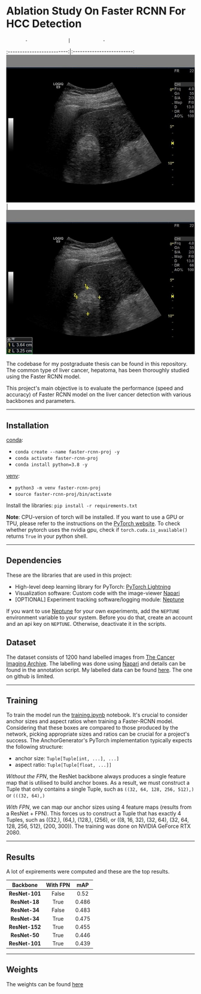 # Ablation Study On Faster RCNN For HCC Detection

           -               |            - 
:-------------------------:|:-------------------------:
![images/Picture1](images/Picture1.jpg)  |  ![images/Picture2](images/Picture2.jpg)


The codebase for my postgraduate thesis can be found in this repository. The common type of liver cancer, hepatoma, has been thoroughly studied using the Faster RCNN model.

This project's main objective is to evaluate the performance (speed and accuracy) of Faster RCNN model on the liver cancer detection with various backbones and parameters.

---

## Installation

[conda](https://docs.conda.io/en/latest/miniconda.html):
- `conda create --name faster-rcnn-proj -y`
- `conda activate faster-rcnn-proj`
- `conda install python=3.8 -y`
        
[venv](https://docs.python.org/3/library/venv.html):
- `python3 -m venv faster-rcnn-proj`
- `source faster-rcnn-proj/bin/activate`



Install the libraries:
   `pip install -r requirements.txt`

**Note**: CPU-version of torch will be installed. If you want to use a GPU or TPU, please refer to the instructions
on the [PyTorch website](https://pytorch.org/). To check whether pytorch uses the nvidia gpu, check
if `torch.cuda.is_available()` returns `True` in your python shell.
   

---


## Dependencies

These are the libraries that are used in this project:

- High-level deep learning library for PyTorch: [PyTorch Lightning](https://www.pytorchlightning.ai/)
- Visualization software: Custom code with the image-viewer [Napari](https://napari.org/)
- [OPTIONAL] Experiment tracking software/logging module: [Neptune](https://neptune.ai/)

If you want to use [Neptune](https://neptune.ai/) for your own experiments, add the `NEPTUNE` environment variable to
your system. Before you do that, create an account and an api key on `NEPTUNE`. Otherwise, deactivate it in the scripts. 

## Dataset

The dataset consists of 1200 hand labelled images from [The Cancer Imaging Archive](https://wiki.cancerimagingarchive.net/pages/viewpage.action?pageId=61080617#61080617bcab02c187174a288dbcbf95d26179e8). The labelling was done using [Napari](https://napari.org/) and details can be found in the annotation script. My labelled data can be found [here](https://drive.google.com/drive/folders/1d7WuqRQSmFah4tBh8Eo2eG-6v3nVvC8K?usp=sharing). The one on github is limited.

---


## Training
To train the model run the [training.ipynb](https://github.com/Ben74x/Ablation-Study-on-F-RCNN-for-HCC-Detection/blob/main/training.ipynb) notebook. It's crucial to consider anchor sizes and aspect ratios when training a Faster-RCNN model. Considering that these boxes are compared to those produced by the network, picking appropriate sizes and ratios can be crucial for a project's success. The AnchorGenerator's PyTorch implementation typically expects the following structure:
- anchor size: `Tuple[Tuple[int, ...], ...]`
- aspect ratio: `Tuple[Tuple[float, ...]]`

*Without the FPN*, the ResNet backbone always produces a single feature map that is utilised to build anchor boxes. As a result, we must construct a Tuple that only contains a single Tuple, such as `((32, 64, 128, 256, 512),)` or `(((32, 64),)`

*With FPN*, we can map our anchor sizes using 4 feature maps (results from a ResNet + FPN). This forces us to construct a Tuple that has exactly 4 Tuples, such as ((32,), (64,), (128,), (256), or ((8, 16, 32), (32, 64), (32, 64, 128, 256, 512), (200, 300)). The training was done on NVIDIA GeForce RTX 2080.


---


## Results
A lot of expirements were computed and these are the top results. 

| Backbone	| With FPN| mAP|
|:-:	|:-:	|:-:	|	
| **ResNet-101** 	| False|0.52|
| **ResNet-18** 	| True|0.486|
| **ResNet-34** 	| False|0.483|
| **ResNet-34** 	| True|0.475|
| **ResNet-152** 	| True|0.455|
| **ResNet-50** 	| True|0.446|
|**ResNet-101**|True|0.439|


---

## Weights
The weights can be found [here](https://drive.google.com/drive/folders/1Xkwz_MUL-f0oPA-h29OZ46XGB71MrIrG?usp=sharing)
